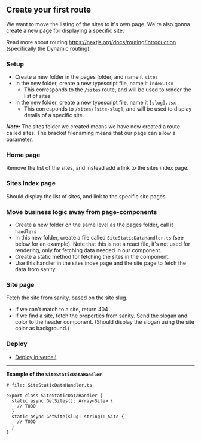 ## Create your first route

We want to move the listing of the sites to it's own page. We're also gonna create a new page for displaying a specific site.

Read more about routing https://nextjs.org/docs/routing/introduction (specifically the Dynamic routing)

### Setup
* Create a new folder in the pages folder, and name it `sites`
* In the new folder, create a new typescript file, name it `index.tsx`
  * This corresponds to the `/sites` route, and will be used to render the list of sites
* In the new folder, create a new typescript file, name it `[slug].tsx`
  * This corresponds to `/sites/[site-slug]`, and will be used to display details of a specific site.

_**Note:**_ The sites folder we created means we have now created a route called sites. The bracket filenaming means that our page can allow a parameter.

### Home page
Remove the list of the sites, and instead add a link to the sites index page.

### Sites Index page
Should display the list of sites, and link to the specific site pages

### Move business logic away from page-components
* Create a new folder on the same level as the pages folder, call it `handlers`
* In this new folder, create a file called `SiteStaticDataHandler.ts` (see below for an example). Note that this is not a react file, it's not used for rendering, only for fetching data needed in our component.
* Create a static method for fetching the sites in the component.
* Use this handler in the sites index page and the site page to fetch the data from sanity.

### Site page
Fetch the site from sanity, based on the site slug. 
* If we can't match to a site, return 404
* If we find a site, fetch the properties from sanity. Send the slogan and color to the header component. (Should display the slogan using the site color as background.)

### Deploy
* [Deploy in vercel!](deploy.md)

---- 

**Example of the `SiteStaticDataHandler`**
```
# file: SiteStaticDataHandler.ts

export class SiteStaticDataHandler {
  static async GetSites(): Array<Site> {
    // TODO
  }
  static async GetSite(slug: string): Site {
    // TODO
  }
}
```
